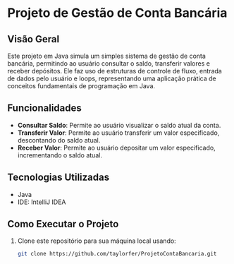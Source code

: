 # Projeto de Gestão de Conta Bancária

## Visão Geral
Este projeto em Java simula um simples sistema de gestão de conta bancária, permitindo ao usuário consultar o saldo, transferir valores e receber depósitos.
Ele faz uso de estruturas de controle de fluxo, entrada de dados pelo usuário e loops, representando uma aplicação prática de conceitos fundamentais de programação em Java.

## Funcionalidades
- **Consultar Saldo**: Permite ao usuário visualizar o saldo atual da conta.
- **Transferir Valor**: Permite ao usuário transferir um valor especificado, descontando do saldo atual.
- **Receber Valor**: Permite ao usuário depositar um valor especificado, incrementando o saldo atual.

## Tecnologias Utilizadas
- Java
- IDE: IntelliJ IDEA

## Como Executar o Projeto
1. Clone este repositório para sua máquina local usando:
   ```sh
   git clone https://github.com/taylorfer/ProjetoContaBancaria.git
